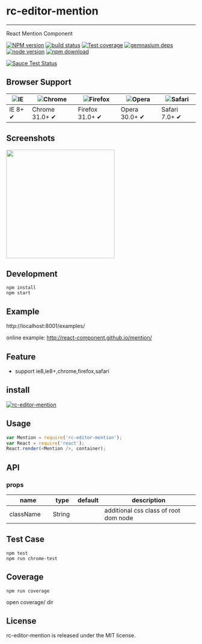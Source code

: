 # rc-editor-mention
---

React Mention Component


[![NPM version][npm-image]][npm-url]
[![build status][travis-image]][travis-url]
[![Test coverage][coveralls-image]][coveralls-url]
[![gemnasium deps][gemnasium-image]][gemnasium-url]
[![node version][node-image]][node-url]
[![npm download][download-image]][download-url]

[![Sauce Test Status](https://saucelabs.com/browser-matrix/rc-editor-mention.svg)](https://saucelabs.com/u/rc-editor-mention)

[npm-image]: http://img.shields.io/npm/v/rc-editor-mention.svg?style=flat-square
[npm-url]: http://npmjs.org/package/rc-editor-mention
[travis-image]: https://img.shields.io/travis/react-component/mention.svg?style=flat-square
[travis-url]: https://travis-ci.org/react-component/mention
[coveralls-image]: https://img.shields.io/coveralls/react-component/mention.svg?style=flat-square
[coveralls-url]: https://coveralls.io/r/react-component/mention?branch=master
[gemnasium-image]: http://img.shields.io/gemnasium/react-component/mention.svg?style=flat-square
[gemnasium-url]: https://gemnasium.com/react-component/mention
[node-image]: https://img.shields.io/badge/node.js-%3E=_0.10-green.svg?style=flat-square
[node-url]: http://nodejs.org/download/
[download-image]: https://img.shields.io/npm/dm/rc-editor-mention.svg?style=flat-square
[download-url]: https://npmjs.org/package/rc-editor-mention


## Browser Support

|![IE](https://raw.github.com/alrra/browser-logos/master/internet-explorer/internet-explorer_48x48.png) | ![Chrome](https://raw.github.com/alrra/browser-logos/master/chrome/chrome_48x48.png) | ![Firefox](https://raw.github.com/alrra/browser-logos/master/firefox/firefox_48x48.png) | ![Opera](https://raw.github.com/alrra/browser-logos/master/opera/opera_48x48.png) | ![Safari](https://raw.github.com/alrra/browser-logos/master/safari/safari_48x48.png)|
| --- | --- | --- | --- | --- |
| IE 8+ ✔ | Chrome 31.0+ ✔ | Firefox 31.0+ ✔ | Opera 30.0+ ✔ | Safari 7.0+ ✔ |

## Screenshots

<img src="" width="288"/>


## Development

```
npm install
npm start
```

## Example

http://localhost:8001/examples/


online example: http://react-component.github.io/mention/


## Feature

* support ie8,ie8+,chrome,firefox,safari


## install


[![rc-editor-mention](https://nodei.co/npm/rc-editor-mention.png)](https://npmjs.org/package/rc-editor-mention)


## Usage

```js
var Mention = require('rc-editor-mention');
var React = require('react');
React.render(<Mention />, container);
```

## API

### props

<table class="table table-bordered table-striped">
    <thead>
    <tr>
        <th style="width: 100px;">name</th>
        <th style="width: 50px;">type</th>
        <th style="width: 50px;">default</th>
        <th>description</th>
    </tr>
    </thead>
    <tbody>
        <tr>
          <td>className</td>
          <td>String</td>
          <td></td>
          <td>additional css class of root dom node</td>
        </tr>
    </tbody>
</table>


## Test Case

```
npm test
npm run chrome-test
```

## Coverage

```
npm run coverage
```

open coverage/ dir

## License

rc-editor-mention is released under the MIT license.
